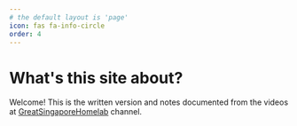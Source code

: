 ```yaml
---
# the default layout is 'page'
icon: fas fa-info-circle
order: 4
---
```


<!-- > Add Markdown syntax content to file `_tabs/about.md`{: .filepath } and it will show up on this page.
{: .prompt-tip } -->

# What's this site about?

Welcome! This is the written version and notes documented from the videos at [GreatSingaporeHomelab](https://www.youtube.com/@greatsghomelab) channel.
